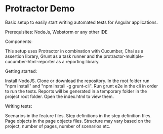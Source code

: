# Protractor Demo
Basic setup to easily start writing automated tests for Angular applications.

Prerequisites: NodeJs, Webstorm or any other IDE

Components:

This setup uses Protractor in combination with Cucumber, Chai as a assertion library, Grunt as a task runner and the protractor-multiple-cucumber-html-reporter as a reporting library.

Getting started:

Install NodeJS. Clone or download the repository. In the root folder run "npm install" and "npm install -g grunt-cli". Run grunt e2e in the cli in order to run the tests. Reports will be generated in a temporary folder in the project root folder. Open the index.html to view them.

Writing tests:

Scenarios in the feature files. Step definitions in the step definition files. Page objects in the page objects files. Structure may vary based on the project, number of pages, number of scenarios etc.
